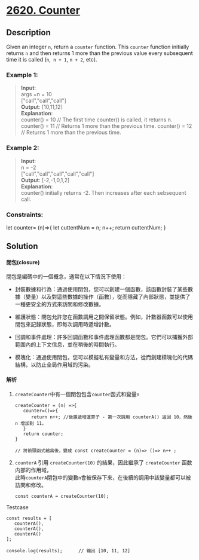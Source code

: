 # [2620. Counter][title]

## Description
Given an integer `n`, return a `counter` function. This `counter` function initially returns `n` and then returns 1 more than the previous value every subsequent time it is called (`n`,` n + 1`, `n + 2`, etc).

### Example 1:
>  __Input__:     
   args =n = 10      
   ["call","call","call"]            
   __Output__: [10,11,12]  
   __Explanation__:     
   counter() = 10 // The first time counter() is called, it returns n.
counter() = 11 // Returns 1 more than the previous time.
counter() = 12 // Returns 1 more than the previous time.
 
### Example 2:    
>  __Input__:  
   n = -2      
   ["call","call","call","call","call"]          
   __Output__: [-2,-1,0,1,2]  
   __Explanation__:     
   counter() initially returns -2. Then increases after each sebsequent call.
 

### Constraints:

let counter= (n)=>{
   let cuttentNum = n;
   n++;
   return cuttentNum;
}

## Solution


#### 閉包(closure)

閉包是編碼中的一個概念，通常在以下情況下使用：

- 封裝數據和行為：通過使用閉包，您可以創建一個函數，該函數封裝了某些數據（變量）以及對這些數據的操作（函數），從而隱藏了內部狀態，並提供了一種更安全的方式來訪問和修改數據。

- 維護狀態：閉包允許您在函數調用之間保留狀態。例如，計數器函數可以使用閉包來記錄狀態，即每次調用時遞增計數。
- 回調和事件處理：許多回調函數和事件處理函數都是閉包。它們可以捕獲外部範圍內的上下文信息，並在稍後的時間執行。
- 模塊化：通過使用閉包，您可以模擬私有變量和方法，從而創建模塊化的代碼結構，以防止全局作用域的污染。

#### 解析
1. `createCounter`中有一個閉包包含`counter`函式和變量`n`
   ```
   createCounter = (n) =>{
      counter=()=>{
         return n++; //後置遞增運算子 - 第一次調用 counterA() 返回 10，然後 n 增加到 11。
      }
      return counter;
   }

   // 將箭頭函式縮寫後，變成 const createCounter = (n)=> ()=> n++ ;
   ```

2. `counterA` 引用 `createCounter(10)` 的結果，因此繼承了 `createCounter` 函数内部的作用域，    
此時`counterA`閉包中的變數`n`會被保存下來，在後續的調用中該變量都可以被訪問和修改。     
   ```
   const counterA = createCounter(10);
   ```
Testcase
```
const results = [
   counterA(),
   counterA(),
   counterA()
];
```
```
console.log(results);      // 输出 [10, 11, 12]
```


[title]: https://leetcode.com/problems/counter